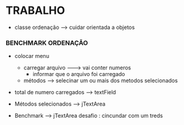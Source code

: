 # TRABALHO
- classe ordenação --> cuidar orientada a objetos
### BENCHMARK ORDENAÇÃO
- colocar menu
  - carregar arquivo ---> vai conter numeros
      - informar que o arquivo foi carregado
  - métodos --> selecinar um ou mais dos metodos selecionados  

- total de numero carregados --> textField
- Métodos selecionados --> jTextArea
- Benchmark --> jTextArea
desafio : cincundar com um treds
